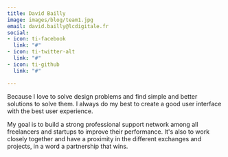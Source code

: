 ```yaml
---
title: David Bailly
image: images/blog/team1.jpg
email: david.bailly@lcdigitale.fr
social:
- icon: ti-facebook
  link: "#"
- icon: ti-twitter-alt
  link: "#"
- icon: ti-github
  link: "#"

---
```

Because I love to solve design problems and find simple and better solutions to solve them. I always do my best to create a good user interface with the best user experience.

My goal is to build a strong professional support network among all freelancers and startups to improve their performance. It's also to work closely together and have a proximity in the different exchanges and projects, in a word a partnership that wins.